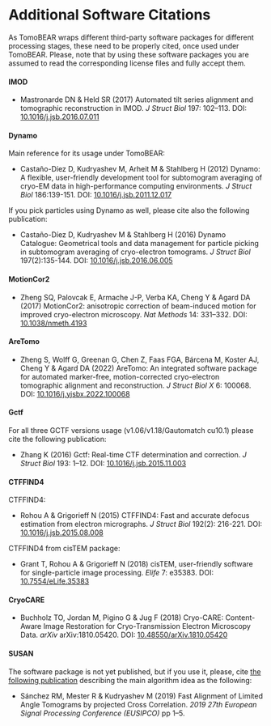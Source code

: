 # Additional Software Citations

As TomoBEAR wraps different third-party software packages for different processing stages, these need to be properly cited, once used under TomoBEAR. Please, note that by using these software packages you are assumed to read the corresponding license files and fully accept them.

#### IMOD

- Mastronarde DN & Held SR (2017) Automated tilt series alignment and tomographic
reconstruction in IMOD. *J Struct Biol* 197: 102–113. DOI: [10.1016/j.jsb.2016.07.011](https://www.sciencedirect.com/science/article/pii/S1047847716301526?via%3Dihub)

#### Dynamo

Main reference for its usage under TomoBEAR:
- Castaño-Díez D, Kudryashev M, Arheit M & Stahlberg H (2012) Dynamo: A flexible, user-friendly development tool for subtomogram averaging of cryo-EM data in high-performance computing environments. *J Struct Biol* 186:139-151. DOI: [10.1016/j.jsb.2011.12.017](https://www.sciencedirect.com/science/article/pii/S1047847711003650?via%3Dihub)

If you pick particles using Dynamo as well, please cite also the following publication:
- Castaño-Díez D, Kudryashev M & Stahlberg H (2016) Dynamo Catalogue: Geometrical tools
and data management for particle picking in subtomogram averaging of cryo-electron
tomograms. *J Struct Biol* 197(2):135-144. DOI: [10.1016/j.jsb.2016.06.005](https://www.sciencedirect.com/science/article/pii/S1047847716301113?via%3Dihub)

#### MotionCor2

- Zheng SQ, Palovcak E, Armache J-P, Verba KA, Cheng Y & Agard DA (2017) MotionCor2:
anisotropic correction of beam-induced motion for improved cryo-electron microscopy. *Nat Methods* 14: 331–332. DOI: [10.1038/nmeth.4193](https://www.nature.com/articles/nmeth.4193)

#### AreTomo

- Zheng S, Wolff G, Greenan G, Chen Z, Faas FGA, Bárcena M, Koster AJ, Cheng Y & Agard DA
(2022) AreTomo: An integrated software package for automated marker-free,
motion-corrected cryo-electron tomographic alignment and reconstruction. *J Struct Biol X*
6: 100068. DOI: [10.1016/j.yjsbx.2022.100068](https://www.sciencedirect.com/science/article/pii/S2590152422000095?via%3Dihub)

#### Gctf

For all three GCTF versions usage (v1.06/v1.18/Gautomatch cu10.1) please cite the following publication:
- Zhang K (2016) Gctf: Real-time CTF determination and correction. *J Struct Biol* 193: 1–12. DOI: [10.1016/j.jsb.2015.11.003](https://www.sciencedirect.com/science/article/pii/S1047847715301003?via%3Dihub)

#### CTFFIND4

CTFFIND4:
- Rohou A & Grigorieff N (2015) CTFFIND4: Fast and accurate defocus estimation from electron micrographs. *J Struct Biol* 192(2): 216-221. DOI: [10.1016/j.jsb.2015.08.008](https://www.sciencedirect.com/science/article/pii/S1047847715300460?via%3Dihub)

CTFFIND4 from cisTEM package:
- Grant T, Rohou A & Grigorieff N (2018) cisTEM, user-friendly software for single-particle image processing. *Elife* 7: e35383. DOI: [10.7554/eLife.35383](https://elifesciences.org/articles/35383)

#### CryoCARE

- Buchholz TO, Jordan M, Pigino G & Jug F (2018) Cryo-CARE: Content-Aware Image Restoration for Cryo-Transmission Electron Microscopy Data. *arXiv* arXiv:1810.05420. DOI: [10.48550/arXiv.1810.05420](https://arxiv.org/abs/1810.05420)


#### SUSAN

The software package is not yet published, but if you use it, please, cite [the following publication](https://www.eurasip.org/Proceedings/Eusipco/eusipco2019/Proceedings/papers/1570533917.pdf) describing the main algorithm idea as the following:
- Sánchez RM, Mester R & Kudryashev M (2019) Fast Alignment of Limited Angle Tomograms
by projected Cross Correlation. *2019 27th European Signal Processing Conference
(EUSIPCO)* pp 1–5.
